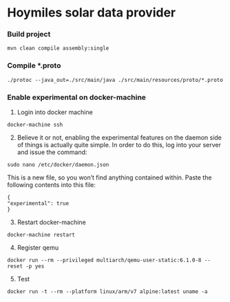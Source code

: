 
# Hoymiles solar data provider

### Build project

```
mvn clean compile assembly:single
```

### Compile *.proto

```
./protoc --java_out=./src/main/java ./src/main/resources/proto/*.proto
```


### Enable experimental on docker-machine

1. Login into docker machine 

`docker-machine ssh`

2. Believe it or not, enabling the experimental features on the daemon side of things is actually quite simple. In order to do this, log into your server and issue the command:

`sudo nano /etc/docker/daemon.json`

This is a new file, so you won’t find anything contained within. Paste the following contents into this file:

```
{
"experimental": true
}
```

3. Restart docker-machine 

`docker-machine restart`

4. Register qemu 

`docker run --rm --privileged multiarch/qemu-user-static:6.1.0-8 --reset -p yes`

5. Test

`docker run -t --rm --platform linux/arm/v7 alpine:latest uname -a`